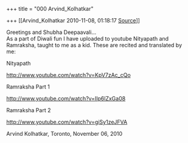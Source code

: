 +++
title = "000 Arvind_Kolhatkar"

+++
[[Arvind_Kolhatkar	2010-11-08, 01:18:17 [Source](https://groups.google.com/g/samskrita/c/Hqpamw-2hDA)]]



Greetings and Shubha Deepaavali...  
As a part of Diwali fun I have uploaded to youtube Nityapath and  
Ramraksha, taught to me as a kid. These are recited and translated by  
me:  
  
Nityapath  
  
<http://www.youtube.com/watch?v=KpV7zAc_cQo>  
  
Ramraksha Part 1  
  
<http://www.youtube.com/watch?v=Ilp6lZxGa08>  
  
Ramraksha Part 2  
  
<http://www.youtube.com/watch?v=giSy1zeJFVA>  
  
Arvind Kolhatkar, Toronto, November 06, 2010  
  
  

